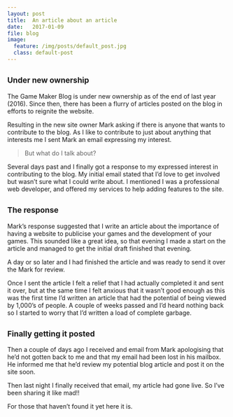 ```yaml
---
layout: post
title:  An article about an article
date:   2017-01-09
file: blog
image:
  feature: /img/posts/default_post.jpg
  class: default-post
---
```

## <small>Under new ownership</small>
The Game Maker Blog is under new ownership as of the end of last year (2016).  Since then, there has been a flurry of articles posted on the blog in efforts to reignite the website.
<!--more-->
Resulting in the new site owner Mark asking if there is anyone that wants to contribute to the blog.  As I like to contribute to just about anything that interests me I sent Mark an email expressing my interest.

> But what do I talk about?

Several days past and I finally got a response to my expressed interest in contributing to the blog.  My initial email stated that I’d love to get involved but wasn’t sure what I could write about.  I mentioned I was a professional web developer, and offered my services to help adding features to the site.

## <small>The response</small>
Mark’s response suggested that I write an article about the importance of having a website to publicise your games and the development of your games.  This sounded like a great idea, so that evening I made a start on the article and managed to get the initial draft finished that evening.

A day or so later and I had finished the article and was ready to send it over the Mark for review.

Once I sent the article I felt a relief that I had actually completed it and sent it over, but at the same time I felt anxious that it wasn’t good enough as this was the first time I’d written an article that had the potential of being viewed by 1,000’s of people.  A couple of weeks passed and I’d heard nothing back so I started to worry that I’d written a load of complete garbage.

## <small>Finally getting it posted</small>
Then a couple of days ago I received and email from Mark apologising that he’d not gotten back to me and that my email had been lost in his mailbox.  He informed me that he’d review my potential blog article and post it on the site soon.

Then last night I finally received that email, my article had gone live.  So I’ve been sharing it like mad!!

For those that haven’t found it yet here it is.